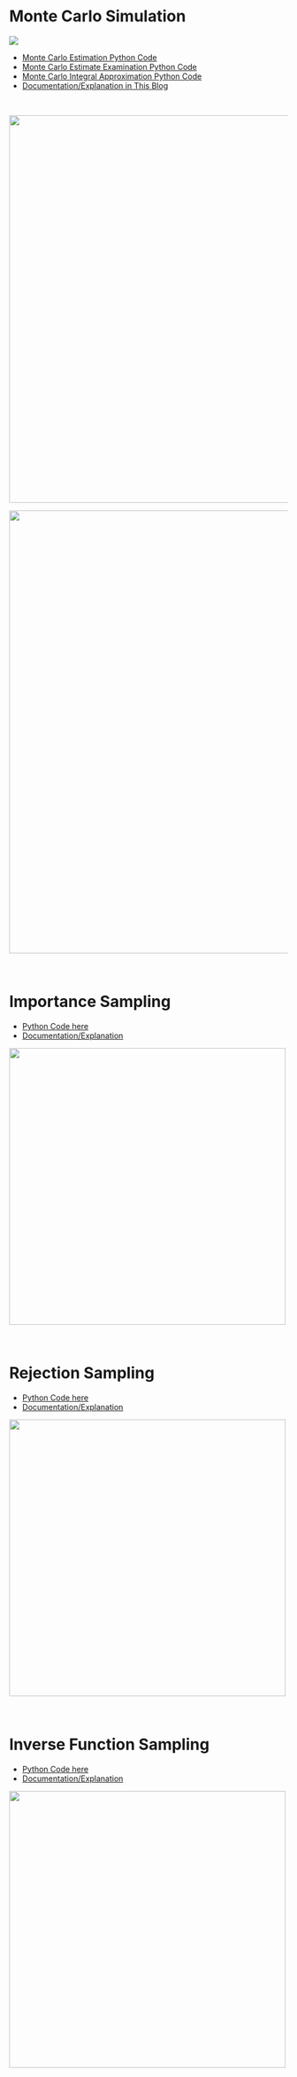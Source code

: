 # Monte Carlo Simulation 

<p> <img src = https://cdn-images-1.medium.com/max/1280/1*LVLFpdnvXawhw0fhtT16LA.jpeg> </p>

- <a href= "https://github.com/TatevKaren/mathematics-statistics-for-data-science/blob/main/Statistical%20Sampling/Monte%20Carlo%20Simulation%20OLS%20estimate.py">Monte Carlo Estimation Python Code</a>
- <a href= "https://github.com/TatevKaren/mathematics-statistics-for-data-science/blob/main/Statistical%20Sampling/Monte%20Carlo%20Simulation%20Estimate%20Properties.py">Monte Carlo Estimate Examination Python Code</a>
- <a href= "https://github.com/TatevKaren/mathematics-statistics-for-data-science/blob/main/Statistical%20Sampling/Monte%20Carlo%20Simulation%20Integral%20Approximation.py">Monte Carlo Integral Approximation Python Code</a>
- <a href= "https://towardsdatascience.com/monte-carlo-simulation-and-variants-with-python-43e3e7c59e1f">Documentation/Explanation in This Blog</a>

<br>

<p> <img width = 700 src = https://github.com/TatevKaren/mathematics-statistics-for-data-science/blob/main/Statistical%20Sampling/Unbiased_MC_estimate.png?raw=true></p>

<p> <img width = 800  src = https://github.com/TatevKaren/mathematics-statistics-for-data-science/blob/main/Statistical%20Sampling/Consistency:Efficiency_MC.png?raw=truehttps://github.com/TatevKaren/mathematics-statistics-for-data-science/blob/main/Statistical%20Sampling/Consistency:Efficiency_MC.png?raw=true>
</p>


<br>

# Importance Sampling
- <a href= "https://github.com/TatevKaren/mathematics-statistics-for-data-science/blob/main/Statistical%20Sampling/Importance%20Sampling.py">Python Code here</a>
- <a href= "https://towardsdatascience.com/monte-carlo-simulation-and-variants-with-python-43e3e7c59e1f">Documentation/Explanation</a>
<p> <img width = 500  src = https://github.com/TatevKaren/mathematics-statistics-for-data-science/blob/main/Statistical%20Sampling/Importance%20Sampling.png?raw=true></p>

<br>

# Rejection Sampling
- <a href= "">Python Code here</a>
- <a href= "https://towardsdatascience.com/monte-carlo-simulation-and-variants-with-python-43e3e7c59e1f">Documentation/Explanation</a>
<p> <img width = 500  src =https://github.com/TatevKaren/mathematics-statistics-for-data-science/blob/main/Statistical%20Sampling/Rejection_Sampling.png?raw=true></p>

<br>

# Inverse Function Sampling
- <a href= "https://github.com/TatevKaren/mathematics-statistics-for-data-science/blob/main/Statistical%20Sampling/Inverse%20Transform%20Sampling.py">Python Code here</a>
- <a href= "https://towardsdatascience.com/monte-carlo-simulation-and-variants-with-python-43e3e7c59e1f">Documentation/Explanation</a>
<p> <img width = 500  src =https://github.com/TatevKaren/mathematics-statistics-for-data-science/blob/main/Statistical%20Sampling/Inverse_Probability_Sampling.png?raw=true></p>
